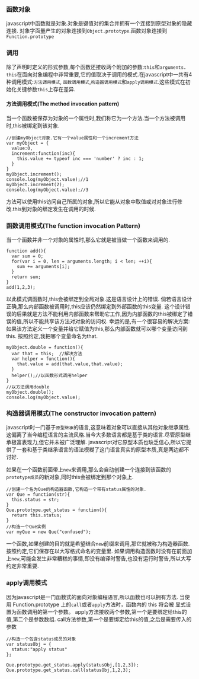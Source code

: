 ### 函数对象
javascript中函数就是对象.对象是键值对的集合并拥有一个连接到原型对象的隐藏连接.
对象字面量产生的对象连接到`Object.prototype`.函数对象连接到`Function.prototype`

### 调用
除了声明时定义的形式参数,每个函数还接收两个附加的参数:`this`和`arguments`．
`this`在面向对象编程中非常重要,它的值取决于调用的模式.在javascript中一共有4种调用模式:`方法调用模式`,
`函数调用模式`,`构造器调用模式`和`apply调用模式`.这些模式在初始化关键参数`this`上存在差异.

#### 方法调用模式(The method invocation pattern)
当一个函数被保存为对象的一个属性时,我们称它为一个方法.当一个方法被调用时,this被绑定到该对象.
```
//创建myObject对象.它有一个value属性和一个increment方法
var myObject = {
  value:0,
  increment:function(inc){
    this.value += typeof inc === 'number' ? inc : 1;
  }
}
myObject.increment();
console.log(myObject.value);//1
myObject.increment(2);
console.log(myObject.value);//3
```
方法可以使用this访问自己所属的对象,所以它能从对象中取值或对对象进行修改.this到对象的绑定发生在调用的时候.
### 函数调用模式(The function invocation Pattern)
当一个函数并非一个对象的属性时,那么它就是被当做一个函数来调用的.
```
function add(){
  var sum = 0;
  for(var i = 0, len = arguments.length; i < len; ++i){
    sum += arguments[i];
  }
  return sum;
}
add(1,2,3);
```
以此模式调函数时,this会被绑定到全局对象.这是语言设计上的错误.
倘若语言设计正确,那么内部函数被调用时,this应该仍然绑定到外部函数的this变量.
这个设计错误的后果就是方法不能利用内部函数来帮助它工作,因为内部函数的this被绑定了错误的值,所以不能共享该方法对对象的访问权.
幸运的是,有一个很容易的解决方案:如果该方法定义一个变量并给它赋值为this,那么内部函数就可以哪个变量访问到this.
按照约定,我把哪个变量命名为that.
```
myObject.double = function(){
  var that = this;  //解决方法
  var helper = function(){
    that.value = add(that.value,that.value);
  }
  helper();//以函数形式调用helper
}
//以方法调用double
myObject.double();
console.log(myObject.value);
```
### 构造器调用模式(The constructor invocation pattern)
javascript时一门基于`原型继承`的语言,这意味着对象可以直接从其他对象继承属性.
这偏离了当今编程语言的主流风格.当今大多数语言都是基于类的语言.尽管原型继承极富表现力,但它并未被广泛理解.
javascript对它原型本质也缺乏信心,所以它提供了一套和基于类继承语言的语法模糊了这门语言真实的原型本质,真是两边都不讨好.

如果在一个函数前面带上`new`来调用,那么会自动创建一个连接到该函数的`prototype成员`的新对象,同时this会被绑定到那个对象上.
```
//创建一个名为Que的构造器函数,它构造一个带有status属性的对象.
var Que = function(str){
  this.status = str;
}
Que.prototype.get_status = function(){
  return this.status;
}
//构造一个Que实例
var myQue = new Que("confused");
```
一个函数,如果创建的目的就是希望结合`new`前缀来调用,那它就被称为构造器函数.按照约定,它们保存在以大写格式命名的变量里.
如果调用构造函数时没有在前面加上`new`,可能会发生非常糟糕的事情,即没有编译时警告,也没有运行时警告,所以大写约定非常重要.

### apply调用模式
因为javascript是一门函数式的面向对象编程语言,所以函数也可以拥有方法.
当使用 Function.prototype 上的`call`或者`apply`方法时，函数内的 this 将会被 显式设置为函数调用的第一个参数。
apply方法接收两个参数,第一个是要绑定给this的值,第二个是参数数组.
call方法参数,第一个是要绑定给this的值,之后是需要传入的参数
```
//构造一个包含status成员的对象
var statusObj = {
  status:"apply status"
};

Que.prototype.get_status.apply(statusObj,[1,2,3]);
Que.prototype.get_status.call(statusObj,1,2,3);
```
